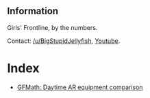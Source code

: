 ## Information

Girls' Frontline, by the numbers.

Contact: [/u/BigStupidJellyfish](https://old.reddit.com/user/BigStupidJellyfish_/), [Youtube](https://www.youtube.com/channel/UCXYXbrsfJJfvE5LJ9Bnu_fQ).

# Index

* [GFMath: Daytime AR equipment comparison](day-ar-equipment.md)
